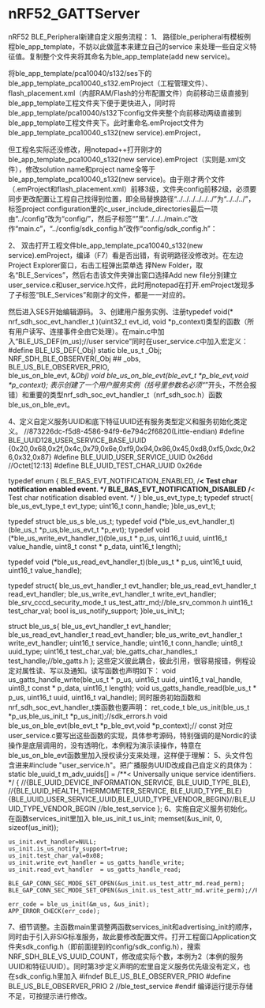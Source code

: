 # nRF52_GATTServer

nRF52 BLE_Peripheral新建自定义服务流程：
1、	路径ble_peripheral有模板例程ble_app_template，不妨以此做蓝本来建立自己的service
来处理一些自定义特征值。复制整个文件夹将其命名为ble_app_template(add new service)。
 
将ble_app_template/pca10040/s132/ses下的ble_app_template_pca10040_s132.emProject（工程管理文件）、flash_placement.xml（内部RAM/Flash的分布配置文件）向前移动三级直接到ble_app_template工程文件夹下便于更快进入，同时将ble_app_template/pca10040/s132下config文件夹整个向前移动两级直接到ble_app_template工程文件夹下。此时重命名.emProject文件为ble_app_template_pca10040_s132(new service).emProject，
 
但工程名实际还没修改，用notepad++打开刚才的ble_app_template_pca10040_s132(new service).emProject（实则是.xml文件），修改solution name和project name全等于ble_app_template_pca10040_s132(new service)。由于刚才两个文件（.emProject和flash_placement.xml）前移3级，文件夹config前移2级，必须要同步更改配置让工程自己找得到位置，即全局替换路径“../../../../../../”为“../../../”，标签project configuration里的c_user_include_directories最后一项由“../config”改为“config/”，然后子标签“<folder Name="Application">”里“../../../main.c”改作“main.c”，“../config/sdk_config.h”改作“config/sdk_config.h”：
 
2、	双击打开工程文件ble_app_template_pca10040_s132(new service).emProject，编译（F7）看是否出错，有说明路径没修改对。在左边Project Explorer窗口，右击工程弹出菜单选
择New Folder，取名“BLE_Services”，然后右击该文件夹弹出窗口选择Add new file分别建立user_service.c和user_service.h文件，此时用notepad在打开.emProject发现多了子标签“BLE_Services”和刚才的文件，都是一一对应的。
 
然后进入SES开始编辑源码。
3、创建用户服务实例、注册typedef void(* nrf_sdh_soc_evt_handler_t )(uint32_t evt_id, void *p_context)类型的函数（所有用户读写、连接事件全由它处理）。在main.c中加入“BLE_US_DEF(m_us);//user service”同时在user_service.c中加入宏定义：
#define BLE_US_DEF(_Obj) static ble_us_t _Obj;
NRF_SDH_BLE_OBSERVER(_Obj ## _obs,                                                                 
                     BLE_US_BLE_OBSERVER_PRIO,                                                     
                     ble_us_on_ble_evt, &_Obj)
void ble_us_on_ble_evt(ble_evt_t *p_ble_evt,void *p_context);
表示创建了一个用户服务实例（括号里参数名必须“_”开头，不然会报错）和重要的类型nrf_sdh_soc_evt_handler_t（nrf_sdh_soc.h）函数ble_us_on_ble_evt。

4、定义自定义服务UUID和底下特征UUID还有服务类型定义和服务初始化类定义。
//873226dc-f5d8-4586-94f9-6e794c2f6820(Little-endian)
#define BLE_UUID128_USER_SERVICE_BASE_UUID \
{0x20,0x68,0x2f,0x4c,0x79,0x6e,0xf9,0x94,0x86,0x45,0xd8,0xf5,0xdc,0x26,0x32,0x87}
#define BLE_UUID_USER_SERVICE_UUID 0x26dd   //Octet[12:13]
#define BLE_UUID_TEST_CHAR_UUID    0x26de

typedef enum
{
    BLE_BAS_EVT_NOTIFICATION_ENABLED, /**< Test char notification enabled event. */
    BLE_BAS_EVT_NOTIFICATION_DISABLED /**< Test char notification disabled event. */
} ble_us_evt_type_t;
typedef struct{
    ble_us_evt_type_t  evt_type;
    uint16_t          conn_handle;
}ble_us_evt_t;

typedef struct ble_us_s ble_us_t;
typedef void (*ble_us_evt_handler_t)(ble_us_t *p_us,ble_us_evt_t *p_evt);
typedef void (*ble_us_write_evt_handler_t)(ble_us_t        * p_us,
                                           uint16_t        uuid,
                                           uint16_t        value_handle,
                                           uint8_t const   * p_data,
                                           uint16_t        length);

typedef void (*ble_us_read_evt_handler_t)(ble_us_t         * p_us,
                                          uint16_t         uuid,
                                          uint16_t         value_handle);

typedef struct{
    ble_us_evt_handler_t       evt_handler;
    ble_us_read_evt_handler_t  read_evt_handler;
    ble_us_write_evt_handler_t  write_evt_handler;
    ble_srv_cccd_security_mode_t us_test_attr_md;//ble_srv_common.h
    uint16_t  test_char_val;
    bool is_us_notify_support;
}ble_us_init_t;

struct ble_us_s{
    ble_us_evt_handler_t       evt_handler;
    ble_us_read_evt_handler_t  read_evt_handler;
    ble_us_write_evt_handler_t  write_evt_handler;
    uint16_t  service_handle;
    uint16_t  conn_handle;
    uint8_t   uuid_type;
    uint16_t  test_char_val;
    ble_gatts_char_handles_t test_handle;//ble_gatts.h
};
这些定义彼此耦合，彼此引用，很容易报错，例程设定对属性读、写以及通知。读写函数也声明如下：
void us_gatts_handle_write(ble_us_t      * p_us,
                           uint16_t        uuid,
                           uint16_t        val_handle,
                           uint8_t const * p_data,
                           uint16_t        length);
void us_gatts_handle_read(ble_us_t * p_us, uint16_t uuid, uint16_t val_handle);
同时服务初始函数和nrf_sdh_soc_evt_handler_t类函数也要声明：
ret_code_t ble_us_init(ble_us_t *p_us,ble_us_init_t *p_us_init);//sdk_errors.h
void ble_us_on_ble_evt(ble_evt_t *p_ble_evt,void *p_context);// const
对应user_service.c要写出这些函数的实现，具体参考源码，特别强调的是Nordic的读操作是底层调用的，没有透明化，本例程为演示读操作，特意在ble_us_on_ble_evt函数里加入授权读分支来处理，这样便于理解：
 5、头文件包含进来#include "user_service.h"。把广播服务UUID改成自己自定义的具体为：
static ble_uuid_t m_adv_uuids[] =   /**< Universally unique service identifiers. */
{
    //{BLE_UUID_DEVICE_INFORMATION_SERVICE, BLE_UUID_TYPE_BLE},
    //{BLE_UUID_HEALTH_THERMOMETER_SERVICE, BLE_UUID_TYPE_BLE}   {BLE_UUID_USER_SERVICE_UUID,BLE_UUID_TYPE_VENDOR_BEGIN}//BLE_UUID_TYPE_VENDOR_BEGIN //ble_test_service
};
6、实施自定义服务初始化。在函数services_init里加入
    ble_us_init_t us_init;
    memset(&us_init, 0, sizeof(us_init));

    us_init.evt_handler=NULL;
    us_init.is_us_notify_support=true;
    us_init.test_char_val=0x08;
    us_init.write_evt_handler = us_gatts_handle_write;
    us_init.read_evt_handler  = us_gatts_handle_read;

    BLE_GAP_CONN_SEC_MODE_SET_OPEN(&us_init.us_test_attr_md.read_perm);
    BLE_GAP_CONN_SEC_MODE_SET_OPEN(&us_init.us_test_attr_md.write_perm);//Flags:

    err_code = ble_us_init(&m_us, &us_init);
    APP_ERROR_CHECK(err_code);
7、细节调整。主函数main里调整两函数services_init和advertising_init的顺序，同时由于引入非SIG标准服务，故此要修改配置文件。打开工程窗口Application文件夹sdk_config.h（即前面提到的config/sdk_config.h），搜索NRF_SDH_BLE_VS_UUID_COUNT，修改成实际个数，本例为2（本例的服务UUID和特征UUID）。同时第3步定义声明的宏里自定义服务优先级没有定义，也在sdk_config.h里加入
#ifndef BLE_US_BLE_OBSERVER_PRIO
#define BLE_US_BLE_OBSERVER_PRIO 2 //ble_test_service
#endif
编译运行提示存储不足，可按提示进行修改。
